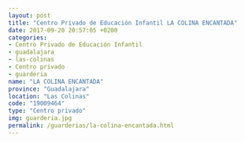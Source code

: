 ```yaml
---
layout: post
title: "Centro Privado de Educación Infantil LA COLINA ENCANTADA"
date: 2017-09-20 20:57:05 +0200
categories:
- Centro Privado de Educación Infantil
- guadalajara
- las-colinas
- Centro privado
- guarderia
name: "LA COLINA ENCANTADA"
province: "Guadalajara"
location: "Las Colinas"
code: "19009464"
type: "Centro privado"
img: guarderia.jpg
permalink: /guarderias/la-colina-encantada.html
---
```

